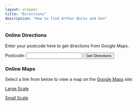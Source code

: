 ```yaml
---
layout: wrapper
title: "Directions"
description: "How to find Arthur Burns and Son"
---
```

<h3>Online Directions</h3>
<p>Enter your postcode here to get directions from Google Maps.</p>
<form action="http://maps.google.co.uk/maps" method="get">
    <p><label for="saddr">Postcode:</label>
    <input type="text" name="saddr" id="saddr" value="" />
    <input type="submit" value="Get Directions" />
    <input type="hidden" name="daddr" value="A Burns &amp; Son, Woodend, Prestbury Road, Over Alderley, Macclesfield, Cheshire, SK10 4SJ" />
    <input type="hidden" name="hl" value="en" /></p>
</form>

<h3>Online Maps</h3>
<p>Select a link from below to view a map on the <a href="http://maps.google.co.uk/">Google Maps</a> site:</p>
<p><a href="http://maps.google.co.uk/maps?q=Woodend,%20Prestbury%20Road,%20Over%20Alderley,%20Macclesfield,%20Cheshire,%20SK10%204SJ(Arthur%20Burns)&amp;ie=UTF8&amp;z=14&amp;iwloc=addr&amp;om=1">Large Scale</a></p>
<p><a href="http://maps.google.co.uk/maps?q=Woodend,%20Prestbury%20Road,%20Over%20Alderley,%20Macclesfield,%20Cheshire,%20SK10%204SJ(Arthur%20Burns)&amp;ie=UTF8&amp;z=16&amp;iwloc=addr&amp;om=1">Small Scale</a></p>
